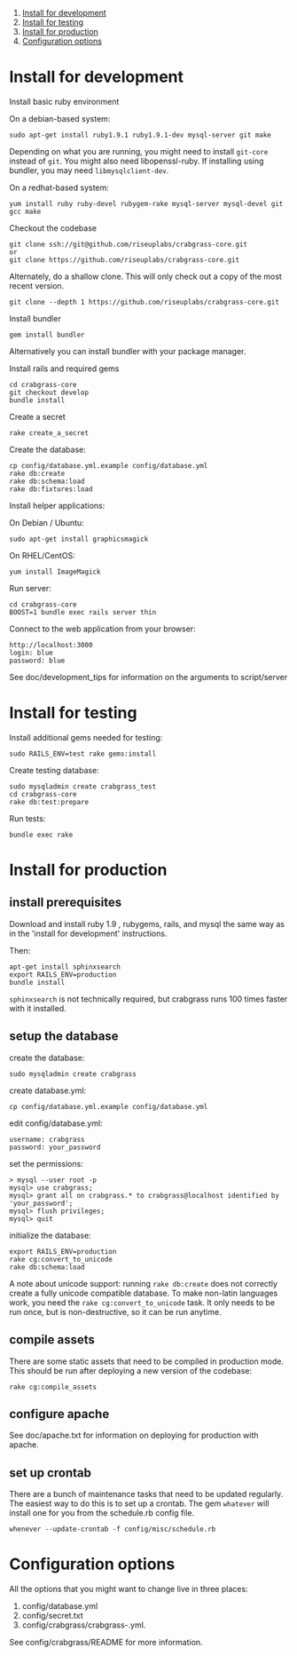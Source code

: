 1. [Install for development](#install-for-development)
2. [Install for testing](#install-for-testing)
3. [Install for production](#install-for-production)
4. [Configuration options](#configuration-options)

Install for development
====================================================

Install basic ruby environment

On a debian-based system:

    sudo apt-get install ruby1.9.1 ruby1.9.1-dev mysql-server git make

Depending on what you are running, you might need to install `git-core`
instead of `git`. You might also need libopenssl-ruby.
If installing using bundler, you may need `libmysqlclient-dev`.

On a redhat-based system:

    yum install ruby ruby-devel rubygem-rake mysql-server mysql-devel git gcc make

Checkout the codebase

    git clone ssh://git@github.com/riseuplabs/crabgrass-core.git
    or
    git clone https://github.com/riseuplabs/crabgrass-core.git

Alternately, do a shallow clone. This will only check out a copy of the most recent version.

    git clone --depth 1 https://github.com/riseuplabs/crabgrass-core.git

Install bundler

    gem install bundler

Alternatively you can install bundler with your package manager.

Install rails and required gems

    cd crabgrass-core
    git checkout develop
    bundle install

Create a secret

    rake create_a_secret

Create the database:

    cp config/database.yml.example config/database.yml
    rake db:create
    rake db:schema:load
    rake db:fixtures:load

Install helper applications:

On Debian / Ubuntu:

    sudo apt-get install graphicsmagick

On RHEL/CentOS:

    yum install ImageMagick

Run server:

    cd crabgrass-core
    BOOST=1 bundle exec rails server thin

Connect to the web application from your browser:

    http://localhost:3000
    login: blue
    password: blue

See doc/development_tips for information on the arguments to script/server

Install for testing
====================================================

Install additional gems needed for testing:

    sudo RAILS_ENV=test rake gems:install

Create testing database:

    sudo mysqladmin create crabgrass_test
    cd crabgrass-core
    rake db:test:prepare

Run tests:

    bundle exec rake

Install for production
====================================================

install prerequisites
----------------------

Download and install ruby 1.9 , rubygems, rails, and mysql the same way as
in the 'install for development' instructions.

Then:

    apt-get install sphinxsearch
    export RAILS_ENV=production
    bundle install

`sphinxsearch` is not technically required, but crabgrass runs 100 times faster
with it installed.

setup the database
----------------------

create the database:

    sudo mysqladmin create crabgrass

create database.yml:

    cp config/database.yml.example config/database.yml

edit config/database.yml:

    username: crabgrass
    password: your_password

set the permissions:

    > mysql --user root -p
    mysql> use crabgrass;
    mysql> grant all on crabgrass.* to crabgrass@localhost identified by 'your_password';
    mysql> flush privileges;
    mysql> quit

initialize the database:

    export RAILS_ENV=production
    rake cg:convert_to_unicode
    rake db:schema:load

A note about unicode support: running `rake db:create` does not correctly create a
fully unicode compatible database. To make non-latin languages work, you need the
`rake cg:convert_to_unicode` task. It only needs to be run once, but is
non-destructive, so it can be run anytime.

compile assets
-----------------------

There are some static assets that need to be compiled in production mode.
This should be run after deploying a new version of the codebase:

    rake cg:compile_assets

configure apache
-----------------------

See doc/apache.txt for information on deploying for production with apache.

set up crontab
-----------------------

There are a bunch of maintenance tasks that need to be updated regularly. The
easiest way to do this is to set up a crontab. The gem `whatever` will install
one for you from the schedule.rb config file.

    whenever --update-crontab -f config/misc/schedule.rb

Configuration options
====================================================

All the options that you might want to change live in three places:

1. config/database.yml
2. config/secret.txt
3. config/crabgrass/crabgrass-<mode>.yml.

See config/crabgrass/README for more information.
